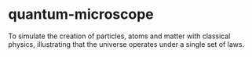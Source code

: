 # quantum-microscope
To simulate the creation of particles, atoms and matter with classical physics, illustrating that the universe operates under a single set of laws.
